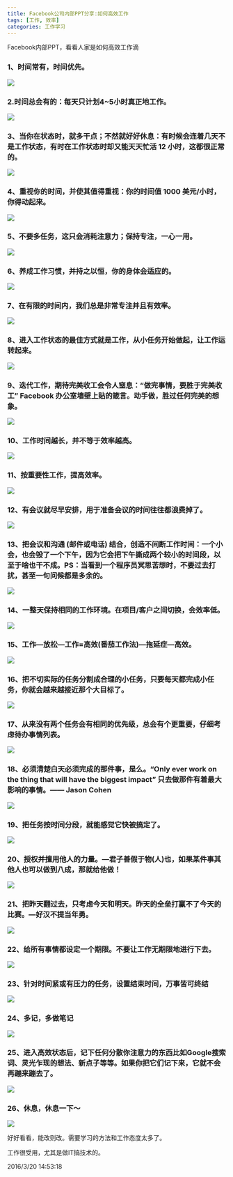 ```yaml
---
title: Facebook公司内部PPT分享:如何高效工作
tags: [工作, 效率]
categories: 工作学习
---
```



Facebook内部PPT，看看人家是如何高效工作滴

### 1、时间常有，时间优先。

![](http://7xrl2u.com1.z0.glb.clouddn.com/isunman0001.jpg)

### 2.时间总会有的：每天只计划4~5小时真正地工作。

![](http://7xrl2u.com1.z0.glb.clouddn.com/isunman0002.jpg)

### 3、当你在状态时，就多干点；不然就好好休息：有时候会连着几天不是工作状态，有时在工作状态时却又能天天忙活 12 小时，这都很正常的。

![](http://7xrl2u.com1.z0.glb.clouddn.com/isunman0003.jpg)

### 4、重视你的时间，并使其值得重视：你的时间值 1000 美元/小时，你得动起来。
![](http://7xrl2u.com1.z0.glb.clouddn.com/isunman0004.jpg)

### 5、不要多任务，这只会消耗注意力；保持专注，一心一用。

![](http://7xrl2u.com1.z0.glb.clouddn.com/isunman0005.jpg)

### 6、养成工作习惯，并持之以恒，你的身体会适应的。

![](http://7xrl2u.com1.z0.glb.clouddn.com/isunman0006.jpg)

### 7、在有限的时间内，我们总是非常专注并且有效率。

![](http://7xrl2u.com1.z0.glb.clouddn.com/isunman0007.jpg)

### 8、进入工作状态的最佳方式就是工作，从小任务开始做起，让工作运转起来。

![](http://7xrl2u.com1.z0.glb.clouddn.com/isunman0008.jpg)

### 9、迭代工作，期待完美收工会令人窒息：“做完事情，要胜于完美收工” Facebook 办公室墙壁上贴的箴言。动手做，胜过任何完美的想象。

![](http://7xrl2u.com1.z0.glb.clouddn.com/isunman0009.jpg)

### 10、工作时间越长，并不等于效率越高。

![](http://7xrl2u.com1.z0.glb.clouddn.com/isunman0010.jpg)

### 11、按重要性工作，提高效率。

![](http://7xrl2u.com1.z0.glb.clouddn.com/isunman0011.jpg)

### 12、有会议就尽早安排，用于准备会议的时间往往都浪费掉了。

![](http://7xrl2u.com1.z0.glb.clouddn.com/isunman0012.jpg)

### 13、把会议和沟通 (邮件或电话) 结合，创造不间断工作时间：一个小会，也会毁了一个下午，因为它会把下午撕成两个较小的时间段，以至于啥也干不成。PS：当看到一个程序员冥思苦想时，不要过去打扰，甚至一句问候都是多余的。

![](http://7xrl2u.com1.z0.glb.clouddn.com/isunman0013.jpg)

### 14、一整天保持相同的工作环境。在项目/客户之间切换，会效率低。

![](http://7xrl2u.com1.z0.glb.clouddn.com/isunman0014.jpg)

### 15、工作—放松—工作=高效(番茄工作法)—拖延症—高效。

![](http://7xrl2u.com1.z0.glb.clouddn.com/isunman0015.jpg)

### 16、把不切实际的任务分割成合理的小任务，只要每天都完成小任务，你就会越来越接近那个大目标了。

![](http://7xrl2u.com1.z0.glb.clouddn.com/isunman0016.jpg)

### 17、从来没有两个任务会有相同的优先级，总会有个更重要，仔细考虑待办事情列表。

![](http://7xrl2u.com1.z0.glb.clouddn.com/isunman0017.jpg)

### 18、必须清楚白天必须完成的那件事，是么。“Only ever work on the thing that will have the biggest impact” 只去做那件有着最大影响的事情。—— Jason Cohen

![](http://7xrl2u.com1.z0.glb.clouddn.com/isunman0018.jpg)

### 19、把任务按时间分段，就能感觉它快被搞定了。

![](http://7xrl2u.com1.z0.glb.clouddn.com/isunman0019.jpg)

### 20、授权并擅用他人的力量。—君子善假于物(人)也，如果某件事其他人也可以做到八成，那就给他做！

![](http://7xrl2u.com1.z0.glb.clouddn.com/isunman0020.jpg)

### 21、把昨天翻过去，只考虑今天和明天。昨天的全垒打赢不了今天的比赛。—好汉不提当年勇。

![](http://7xrl2u.com1.z0.glb.clouddn.com/isunman0021.jpg)

### 22、给所有事情都设定一个期限。不要让工作无期限地进行下去。

![](http://7xrl2u.com1.z0.glb.clouddn.com/isunman0022.jpg)

### 23、针对时间紧或有压力的任务，设置结束时间，万事皆可终结

![](http://7xrl2u.com1.z0.glb.clouddn.com/isunman0023.jpg)

### 24、多记，多做笔记

![](http://7xrl2u.com1.z0.glb.clouddn.com/isunman0024.jpg)

### 25、进入高效状态后，记下任何分散你注意力的东西比如Google搜索词、灵光乍现的想法、新点子等等。如果你把它们记下来，它就不会再蹦来蹦去了。

![](http://7xrl2u.com1.z0.glb.clouddn.com/isunman0025.jpg)

### 26、休息，休息一下～

![](http://7xrl2u.com1.z0.glb.clouddn.com/isunman0026.jpg)

好好看看，能改则改。需要学习的方法和工作态度太多了。

工作很受用，尤其是做IT搞技术的。

2016/3/20 14:53:18 







